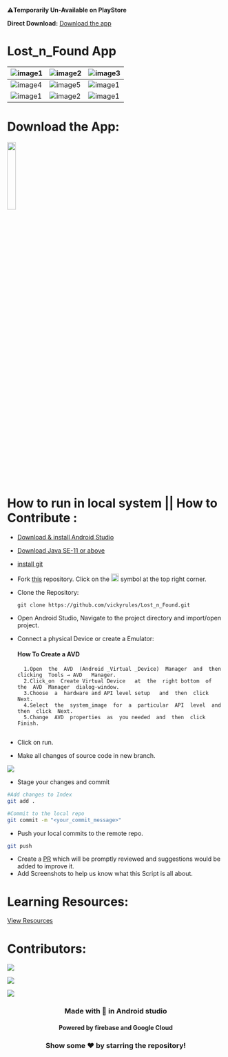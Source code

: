 ****⚠️Temporarily Un-Available on PlayStore****

****Direct Download:****
<a href="https://github.com/vickyrules/Lost_n_Found/blob/master/app/release/app-release.apk" download>
 Download the app</a>

# Lost_n_Found App

|![image1](https://user-images.githubusercontent.com/73611313/177809372-202dfbd2-00be-4c6c-acd9-65c960249ae6.jpeg)|![image2](https://user-images.githubusercontent.com/73611313/177809450-70b9a84a-6521-4585-af53-83db44940bbe.jpeg)|![image3](https://user-images.githubusercontent.com/73611313/177809606-82e81353-ac11-46cf-893e-0bf4fcfcb150.jpeg)|
|---|---|---|
|![image4](https://user-images.githubusercontent.com/73611313/177809885-e6908573-436a-47a7-abd7-59d1f0977624.jpeg)|![image5](https://user-images.githubusercontent.com/73611313/177809910-09e5f267-42e8-49f0-aa15-49ee00c45e68.jpeg)|![image1](https://user-images.githubusercontent.com/73611313/177810445-0fb6211c-b5e8-4383-876b-d20aed1c8c51.jpeg)|
|![image1](https://user-images.githubusercontent.com/73611313/177915473-deec76e3-0a74-4cb2-a744-9294c7b866bf.jpeg)|![image2](https://user-images.githubusercontent.com/73611313/177810753-7c2df37e-5e19-41f3-b01c-097663f06684.jpeg)|![image1](https://user-images.githubusercontent.com/73611313/177814080-2d698e10-a9d2-45ec-b779-c5707642a8e3.jpeg)|

# Download the App:
<a href="https://bit.ly/3cceifO"> <img width="20%" src="https://user-images.githubusercontent.com/73611313/185760386-00e5a156-7cf9-4c18-8615-9a0393fdb972.png"/>
</a>

# How to run in local system || How to Contribute :
- <a href ="https://developer.android.com/studio?gclid=CjwKCAjw2rmWBhB4EiwAiJ0mtY5KqsTzANVizpit9G2vV_C4M76XDAwrLw5mUao_IH9F_JQXA7926RoCDAgQAvD_BwE&gclsrc=aw.ds">Download & install Android Studio</a> 
- <a href = "https://www.oracle.com/java/technologies/downloads/archive/">Download Java SE-11 or above</a>
- <a href = "https://gitforwindows.org/">install git </a>
- Fork [this](https://github.com/vickyrules/Lost_n_Found/) repository.
    Click on the <a href="https://github.com/vickyrules/Lost_n_Found/"><img width = "18px" src="https://user-images.githubusercontent.com/73611313/179143053-bdd614c9-3684-4039-8395-6d693254e69d.png"></a> symbol at the top right corner.

- Clone the Repository:
   ~~~
   git clone https://github.com/vickyrules/Lost_n_Found.git
   ~~~
- Open Android Studio, Navigate to the project directory and import/open project.
- Connect a physical Device or create a Emulator:
    ####  How To Create a AVD
  ```
	1.Open  the  AVD  (Android _Virtual _Device)  Manager  and  then  clicking  Tools → AVD   Manager.
	2.Click_on  Create Virtual Device   at  the  right bottom  of  the  AVD  Manager  dialog-window.
	3.Choose  a  hardware and API level setup   and  then  click  Next.
	4.Select  the  system_image  for  a  particular  API  level  and  then  click  Next.
	5.Change  AVD  properties  as  you needed  and  then  click  Finish.
	
  ```
- Click on run.

* Make all changes of source code in new branch.
  
<img src="https://user-images.githubusercontent.com/74819092/124509254-3faa9c00-ddef-11eb-9fd5-4e2ca9ee64cb.png">
 </p>
 
* Stage your changes and commit

```bash
#Add changes to Index
git add .

#Commit to the local repo
git commit -m "<your_commit_message>"
```
- Push your local commits to the remote repo.

```bash
git push
```
- Create a [PR](https://help.github.com/en/github/collaborating-with-issues-and-pull-requests/creating-a-pull-request)  which will be promptly reviewed and suggestions would be added to improve it.
- Add Screenshots to help us know what this Script is all about.


# Learning Resources:
<a href = "https://github.com/vickyrules/OIBSIP/blob/main/RESOURCES.md">View Resources</a>

# Contributors:
![](https://user-images.githubusercontent.com/73097560/115834477-dbab4500-a447-11eb-908a-139a6edaec5c.gif)

<a href="https://github.com/vickyrules/Lost_n_Found/graphs/contributors">
  <img src="https://contrib.rocks/image?repo=vickyrules/Lost_n_Found" />
</a>

![](https://user-images.githubusercontent.com/73097560/115834477-dbab4500-a447-11eb-908a-139a6edaec5c.gif)


<div align = "center">
  <h3> Made with 💖 in Android studio</h3>
  <h4>Powered by firebase and Google Cloud</h4> 
 </div>
 
<div align="center">
<h3>Show some ❤️ by starring the repository!</h3>
</div>



